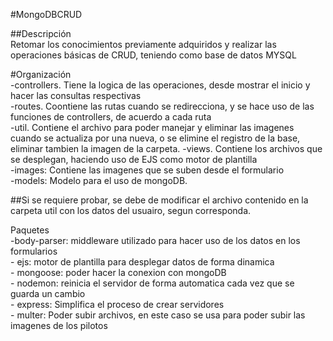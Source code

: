 #MongoDBCRUD

##Descripción  
Retomar los conocimientos previamente adquiridos y realizar las operaciones básicas de CRUD, teniendo como base de datos MYSQL

#Organización  
-controllers. Tiene la logica de las operaciones, desde mostrar el inicio y hacer las consultas respectivas    
-routes. Coontiene las rutas cuando se redirecciona, y se hace uso de las funciones de controllers, de acuerdo a cada ruta  
-util. Contiene el archivo para poder manejar y eliminar las imagenes cuando se actualiza por una nueva, o se elimine el registro de la base, eliminar tambien la imagen de la carpeta.
-views. Contiene los archivos que se desplegan, haciendo uso de EJS como motor de plantilla  
-images: Contiene las imagenes que se suben desde el formulario  
-models: Modelo para el uso de mongoDB.

##Si se requiere probar, se debe de modificar el archivo contenido en la carpeta util con los datos del usuairo, segun corresponda.

Paquetes  
    -body-parser: middleware utilizado para hacer uso de los datos en los formularios  
    - ejs: motor de plantilla para desplegar datos de forma dinamica  
    - mongoose: poder hacer la conexion con mongoDB  
    - nodemon: reinicia el servidor de forma automatica cada vez que se guarda un cambio  
    - express: Simplifica el proceso de crear servidores  
    - multer: Poder subir archivos, en este caso se usa para poder subir las imagenes de los pilotos
